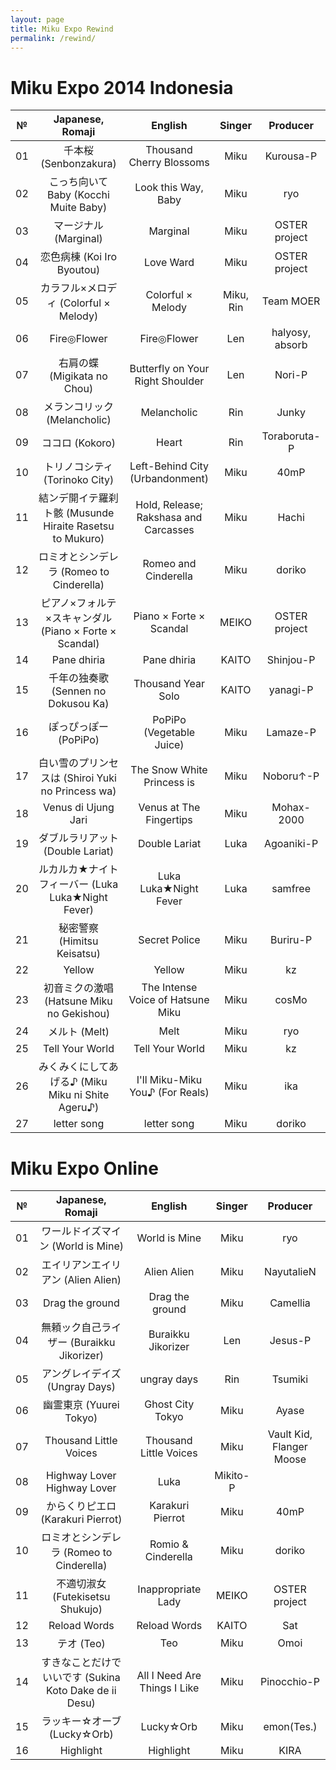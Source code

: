 ```yaml
---
layout: page
title: Miku Expo Rewind
permalink: /rewind/
---
```


# Miku Expo 2014 Indonesia
|№ 	|Japanese, Romaji 	|English 	|Singer 	|Producer|
| :---: | :---: | :---: | :---: | :---: |
|01|千本桜 (Senbonzakura)|Thousand Cherry Blossoms|Miku|Kurousa-P|
|02|こっち向いて Baby (Kocchi Muite Baby)|Look this Way, Baby|Miku|ryo|
|03|マージナル (Marginal)|Marginal|Miku|OSTER project|
|04|恋色病棟 (Koi Iro Byoutou)|Love Ward|Miku|OSTER project|
|05|カラフル×メロディ (Colorful × Melody)|Colorful × Melody|Miku, Rin|Team MOER|
|06|Fire◎Flower|Fire◎Flower|Len|halyosy, absorb|
|07|右肩の蝶 (Migikata no Chou)|Butterfly on Your Right Shoulder|Len|Nori-P|
|08|メランコリック (Melancholic)|Melancholic|Rin|Junky|
|09|ココロ (Kokoro)|Heart|Rin|Toraboruta-P|
|10|トリノコシティ (Torinoko City)|Left-Behind City (Urbandonment)|Miku|40mP|
|11|結ンデ開イテ羅刹ト骸 (Musunde Hiraite Rasetsu to Mukuro)|Hold, Release; Rakshasa and Carcasses|Miku|Hachi|
|12|ロミオとシンデレラ (Romeo to Cinderella)|Romeo and Cinderella|Miku|doriko|
|13|ピアノ×フォルテ×スキャンダル (Piano × Forte × Scandal)|Piano × Forte × Scandal|MEIKO|OSTER project|
|14|Pane dhiria|Pane dhiria|KAITO|Shinjou-P|
|15|千年の独奏歌 (Sennen no Dokusou Ka)|Thousand Year Solo|KAITO|yanagi-P|
|16|ぽっぴっぽー (PoPiPo)|PoPiPo (Vegetable Juice)|Miku|Lamaze-P|
|17|白い雪のプリンセスは (Shiroi Yuki no Princess wa)|The Snow White Princess is|Miku|Noboru↑-P|
|18|Venus di Ujung Jari|Venus at The Fingertips|Miku|Mohax-2000|
|19|ダブルラリアット (Double Lariat)|Double Lariat|Luka|Agoaniki-P|
|20|ルカルカ★ナイトフィーバー (Luka Luka★Night Fever)|Luka Luka★Night Fever|Luka|samfree|
|21|秘密警察 (Himitsu Keisatsu)|Secret Police|Miku|Buriru-P|
|22|Yellow|Yellow|Miku|kz|
|23|初音ミクの激唱 (Hatsune Miku no Gekishou)|The Intense Voice of Hatsune Miku|Miku|cosMo|
|24|メルト (Melt)|Melt|Miku|ryo|
|25|Tell Your World|Tell Your World|Miku|kz|
|26|みくみくにしてあげる♪ (Miku Miku ni Shite Ageru♪)|I'll Miku-Miku You♪ (For Reals)|Miku|ika|
|27|letter song|letter song|Miku|doriko|

# Miku Expo Online
|№ 	|Japanese, Romaji 	|English 	|Singer 	|Producer|
| :---: | :---: | :---: | :---: | :---: |
|01 	|ワールドイズマイン (World is Mine) 	|World is Mine 	|Miku 	|ryo|
|02 	|エイリアンエイリアン (Alien Alien) 	|Alien Alien 	|Miku 	|NayutalieN|
|03 	|Drag the ground 	|Drag the ground 	|Miku 	|Camellia|
|04 	|無頼ック自己ライザー (Buraikku Jikorizer) 	|Buraikku Jikorizer 	|Len 	|Jesus-P|
|05 	|アングレイデイズ (Ungray Days) 	|ungray days 	|Rin 	|Tsumiki|
|06 	|幽霊東京 (Yuurei Tokyo) 	|Ghost City Tokyo 	|Miku 	|Ayase|
|07 	|Thousand Little Voices 	|Thousand Little Voices 	|Miku 	|Vault Kid, Flanger Moose|
|08 	|Highway Lover 	Highway Lover 	|Luka 	|Mikito-P|
|09 	|からくりピエロ (Karakuri Pierrot) 	|Karakuri Pierrot 	|Miku 	|40mP|
|10 	|ロミオとシンデレラ (Romeo to Cinderella) 	|Romio & Cinderella 	|Miku 	|doriko|
|11 	|不適切淑女 (Futekisetsu Shukujo) 	|Inappropriate Lady 	|MEIKO 	|OSTER project|
|12 	|Reload Words 	|Reload Words 	|KAITO 	|Sat|
|13 	|テオ (Teo) 	|Teo 	|Miku 	|Omoi|
|14 	|すきなことだけでいいです (Sukina Koto Dake de ii Desu) 	|All I Need Are Things I Like 	|Miku 	|Pinocchio-P|
|15 	|ラッキー☆オーブ (Lucky☆Orb) 	|Lucky☆Orb 	|Miku 	|emon(Tes.)|
|16 	|Highlight 	|Highlight 	|Miku 	|KIRA|
